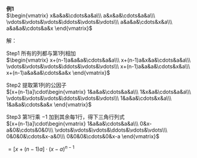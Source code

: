**例1**    
 $\begin{vmatrix}    
x&a&a&\cdots&a&a\\\     
a&x&a&\cdots&a&a\\\     
\vdots&\vdots&\vdots&\ddots&\vdots&\vdots\\\     
a&a&a&\cdots&x&a\\\     
a&a&a&\cdots&a&x    
\end{vmatrix}$     
    
解：    
    
Step1 所有的列都与第1列相加    
 $\begin{vmatrix}    
x+(n-1)a&a&a&\cdots&a&a\\\     
x+(n-1)a&x&a&\cdots&a&a\\\     
\vdots&\vdots&\vdots&\ddots&\vdots&\vdots\\\ x+(n-1)a&a&a&\cdots&x&a\\\     
x+(n-1)a&a&a&\cdots&a&x    
\end{vmatrix}$     
    
Step2 提取第1列的公因子    
 $[x+(n-1)a]\cdot\begin{vmatrix}    
1&a&a&\cdots&a&a\\\     
1&x&a&\cdots&a&a\\\     
\vdots&\vdots&\vdots&\ddots&\vdots&\vdots\\\ 1&a&a&\cdots&x&a\\\     
1&a&a&\cdots&a&x    
\end{vmatrix}$     
    
Step3 第1行乘 $-1$ 加到其余每1行，得下三角行列式    
 $[x+(n-1)a]\cdot\begin{vmatrix}    
1&a&a&\cdots&a&a\\\     
0&x-a&0&\cdots&0&0\\\     
\vdots&\vdots&\vdots&\ddots&\vdots&\vdots\\\ 0&0&0&\cdots&x-a&0\\\     
0&0&0&\cdots&0&x-a    
\end{vmatrix}$     
    
 $=[x+(n-1)a]\cdot(x-a)^{n-1}$     
